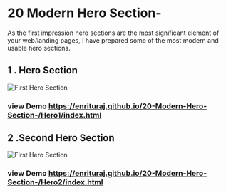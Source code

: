 # 20 Modern Hero Section-
As the first impression hero sections are the most significant element of your web/landing pages, I have prepared some of the most modern and usable hero sections.

## 1 . Hero Section
![First Hero Section](https://i.ibb.co/RjTmKtH/Screenshot-21.png)

### view Demo https://enrituraj.github.io/20-Modern-Hero-Section-/Hero1/index.html

## 2 .Second Hero Section
![First Hero Section](https://i.ibb.co/1QZS8mn/Screenshot-22.png)

### view Demo https://enrituraj.github.io/20-Modern-Hero-Section-/Hero2/index.html
